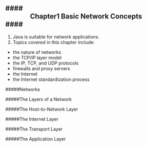 ####<center>Chapter1 Basic Network Concepts</center>####
----------------

1. Java is suitable for network applications.
2. Topics covered in this chapter include:

* the nature of networks
* the TCP/IP layer model
* the IP, TCP, and UDP protocols
* firewalls and proxy servers
* the Internet
* the Internet standardization process

#####Networks


#####The Layers of a Network


#####The Host-to-Network Layer


#####The Internet Layer


#####The Transport Layer


#####The Application Layer
